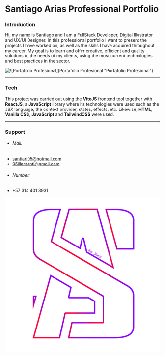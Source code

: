 # Santiago Arias Professional Portfolio

### Introduction
Hi, my name is Santiago and I am a FullStack Developer, Digital Illustrator and UX/UI Designer. In this professional portfolio I want to present the projects I have worked on, as well as the skills I have acquired throughout my career. My goal is to learn and offer creative, efficient and quality solutions to the needs of my clients, using the most current technologies and best practices in the sector.

![![Portafolio Profesional](Portafolio Profesional "Portafolio Profesional")](https://i.imgur.com/6nCsDWt.png "Portafolio Profesional")

------------

### Tech
This project was carried out using the **ViteJS** frontend tool together with **ReactJS**, a **JavaScript** library where its technologies were used such as the JSX language, the context provider, states, effects, etc.
Likewise, **HTML**, **Vanilla CSS**, **JavaScript** and **TailwindCSS** were used.

------------

### Support
- ###### Mail:
- santiari05@hotmail.com
- 05illarsanti@gmail.com
- ###### Number:
- +57 314 401 3931

![![Santiago Arias Logo](Santiago Arias Logo "Santiago Arias Logo")](./public/Logo-Profesional-Santiago-V3.png "Santiago Arias Logo")